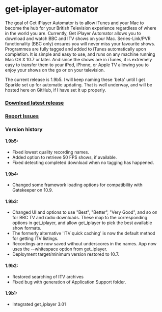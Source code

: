 get-iplayer-automator
=====================

The goal of Get iPlayer Automator is to allow iTunes and your Mac to become the hub for your British Television experience regardless of where in the world you are.  Currently, Get iPlayer Automator allows you to download and watch BBC and ITV shows on your Mac. Series-Link/PVR functionality (BBC only) ensures you will never miss your favourite shows. Programmes are fully tagged and added to iTunes automatically upon completion. It is simple and easy to use, and runs on any machine running Mac OS X 10.7 or later.  And since the shows are in iTunes, it is extremely easy to transfer them to your iPod, iPhone, or Apple TV allowing you to enjoy your shows on the go or on your television.

The current release is 1.9b5. I will keep naming these 'beta' until I get Sparkle set up for automatic updating. That is well underway, and will be hosted here on GitHub, if I have set it up properly.

### [Download latest release](https://github.com/Ascoware/get-iplayer-automator/releases/latest)

### [Report Issues](https://github.com/Ascoware/get-iplayer-automator/wiki/Reporting-Issues)

### Version history

#### 1.9b5:
- Fixed lowest quality recording names.
- Added option to retrieve 50 FPS shows, if available.
- Fixed detecting completed download when no tagging has happened.

#### 1.9b4:
- Changed some framework loading options for compatibility with Gatekeeper on 10.9.

#### 1.9b3:
- Changed UI and options to use "Best", "Better", "Very Good", and so on for BBC TV and radio downloads. These map to the corresponding options in get_iplayer, and allow get_iplayer to pick the best available show formats.
- The formerly alternative 'ITV quick caching' is now the default method for getting ITV listings.
- Recordings are now saved without underscores in the names. App now uses the --whitespace option from get_iplayer.
- Deployment target/minimum version restored to 10.7.

#### 1.9b2:
- Restored searching of ITV archives
- Fixed bug with generation of Application Support folder.

#### 1.9b1:
- Integrated get_iplayer 3.01

